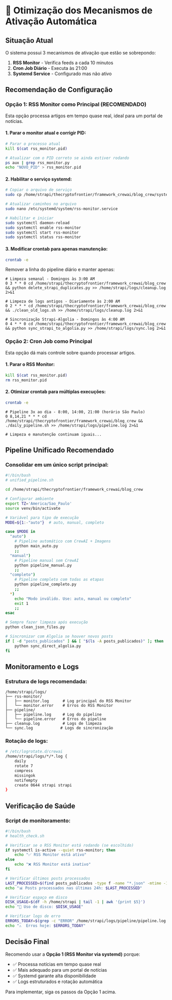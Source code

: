 # 🔧 Otimização dos Mecanismos de Ativação Automática

## Situação Atual

O sistema possui 3 mecanismos de ativação que estão se sobrepondo:

1. **RSS Monitor** - Verifica feeds a cada 10 minutos
2. **Cron Job Diário** - Executa às 21:00
3. **Systemd Service** - Configurado mas não ativo

## Recomendação de Configuração

### Opção 1: RSS Monitor como Principal (RECOMENDADO)

Esta opção processa artigos em tempo quase real, ideal para um portal de notícias.

#### 1. Parar o monitor atual e corrigir PID:
```bash
# Parar o processo atual
kill $(cat rss_monitor.pid)

# Atualizar com o PID correto se ainda estiver rodando
ps aux | grep rss_monitor.py
echo "NOVO_PID" > rss_monitor.pid
```

#### 2. Habilitar o serviço systemd:
```bash
# Copiar o arquivo de serviço
sudo cp /home/strapi/thecryptofrontier/framework_crewai/blog_crew/systemd/rss-monitor.service /etc/systemd/system/

# Atualizar caminhos no arquivo
sudo nano /etc/systemd/system/rss-monitor.service

# Habilitar e iniciar
sudo systemctl daemon-reload
sudo systemctl enable rss-monitor
sudo systemctl start rss-monitor
sudo systemctl status rss-monitor
```

#### 3. Modificar crontab para apenas manutenção:
```bash
crontab -e
```

Remover a linha do pipeline diário e manter apenas:
```cron
# Limpeza semanal - Domingos às 3:00 AM
0 3 * * 0 cd /home/strapi/thecryptofrontier/framework_crewai/blog_crew && python delete_strapi_duplicates.py >> /home/strapi/logs/cleanup.log 2>&1

# Limpeza de logs antigos - Diariamente às 2:00 AM
0 2 * * * cd /home/strapi/thecryptofrontier/framework_crewai/blog_crew && ./clean_old_logs.sh >> /home/strapi/logs/cleanup.log 2>&1

# Sincronização Strapi-Algolia - Domingos às 4:00 AM
0 4 * * 0 cd /home/strapi/thecryptofrontier/framework_crewai/blog_crew && python sync_strapi_to_algolia.py >> /home/strapi/logs/sync.log 2>&1
```

### Opção 2: Cron Job como Principal

Esta opção dá mais controle sobre quando processar artigos.

#### 1. Parar o RSS Monitor:
```bash
kill $(cat rss_monitor.pid)
rm rss_monitor.pid
```

#### 2. Otimizar crontab para múltiplas execuções:
```bash
crontab -e
```

```cron
# Pipeline 3x ao dia - 8:00, 14:00, 21:00 (horário São Paulo)
0 8,14,21 * * * cd /home/strapi/thecryptofrontier/framework_crewai/blog_crew && ./daily_pipeline.sh >> /home/strapi/logs/pipeline.log 2>&1

# Limpeza e manutenção continuam iguais...
```

## Pipeline Unificado Recomendado

### Consolidar em um único script principal:

```bash
#!/bin/bash
# unified_pipeline.sh

cd /home/strapi/thecryptofrontier/framework_crewai/blog_crew

# Configurar ambiente
export TZ='America/Sao_Paulo'
source venv/bin/activate

# Variável para tipo de execução
MODE=${1:-"auto"}  # auto, manual, completo

case $MODE in
  "auto")
    # Pipeline automático com CrewAI + Imagens
    python main_auto.py
    ;;
  "manual")
    # Pipeline manual sem CrewAI
    python pipeline_manual.py
    ;;
  "completo")
    # Pipeline completo com todas as etapas
    python pipeline_completo.py
    ;;
  *)
    echo "Modo inválido. Use: auto, manual ou completo"
    exit 1
    ;;
esac

# Sempre fazer limpeza após execução
python clean_json_files.py

# Sincronizar com Algolia se houver novos posts
if [ -d "posts_publicados" ] && [ "$(ls -A posts_publicados)" ]; then
    python sync_direct_algolia.py
fi
```

## Monitoramento e Logs

### Estrutura de logs recomendada:
```
/home/strapi/logs/
├── rss-monitor/
│   ├── monitor.log      # Log principal do RSS Monitor
│   └── monitor.error    # Erros do RSS Monitor
├── pipeline/
│   ├── pipeline.log     # Log do pipeline
│   └── pipeline.error   # Erros do pipeline
├── cleanup.log          # Logs de limpeza
└── sync.log            # Logs de sincronização
```

### Rotação de logs:
```bash
# /etc/logrotate.d/crewai
/home/strapi/logs/*/*.log {
    daily
    rotate 7
    compress
    missingok
    notifempty
    create 0644 strapi strapi
}
```

## Verificação de Saúde

### Script de monitoramento:
```bash
#!/bin/bash
# health_check.sh

# Verificar se o RSS Monitor está rodando (se escolhido)
if systemctl is-active --quiet rss-monitor; then
    echo "✅ RSS Monitor está ativo"
else
    echo "❌ RSS Monitor está inativo"
fi

# Verificar últimos posts processados
LAST_PROCESSED=$(find posts_publicados -type f -name "*.json" -mtime -1 | wc -l)
echo "📊 Posts processados nas últimas 24h: $LAST_PROCESSED"

# Verificar espaço em disco
DISK_USAGE=$(df -h /home/strapi | tail -1 | awk '{print $5}')
echo "💾 Uso de disco: $DISK_USAGE"

# Verificar logs de erro
ERRORS_TODAY=$(grep -c "ERROR" /home/strapi/logs/pipeline/pipeline.log 2>/dev/null || echo "0")
echo "⚠️  Erros hoje: $ERRORS_TODAY"
```

## Decisão Final

Recomendo usar a **Opção 1 (RSS Monitor via systemd)** porque:
- ✅ Processa notícias em tempo quase real
- ✅ Mais adequado para um portal de notícias
- ✅ Systemd garante alta disponibilidade
- ✅ Logs estruturados e rotação automática

Para implementar, siga os passos da Opção 1 acima.
